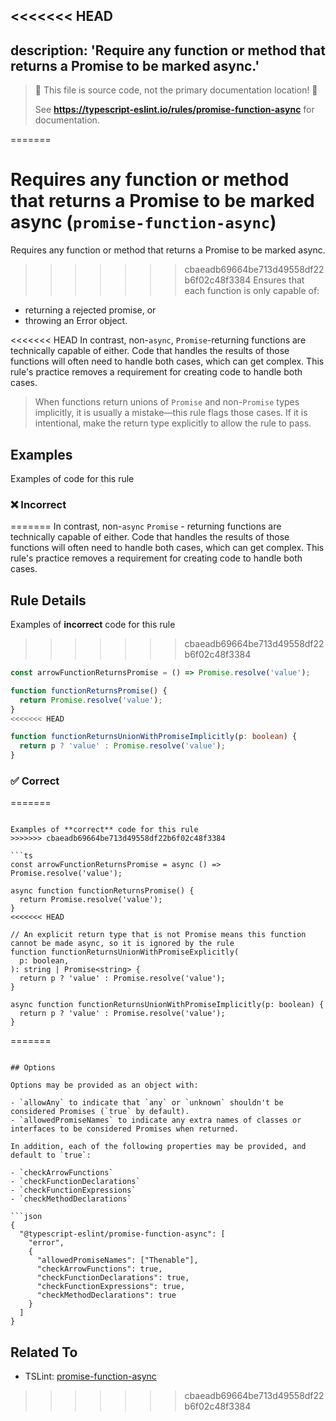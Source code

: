 <<<<<<< HEAD
---
description: 'Require any function or method that returns a Promise to be marked async.'
---

> 🛑 This file is source code, not the primary documentation location! 🛑
>
> See **https://typescript-eslint.io/rules/promise-function-async** for documentation.

=======
# Requires any function or method that returns a Promise to be marked async (`promise-function-async`)

Requires any function or method that returns a Promise to be marked async.
>>>>>>> cbaeadb69664be713d49558df22b6f02c48f3384
Ensures that each function is only capable of:

- returning a rejected promise, or
- throwing an Error object.

<<<<<<< HEAD
In contrast, non-`async`, `Promise`-returning functions are technically capable of either.
Code that handles the results of those functions will often need to handle both cases, which can get complex.
This rule's practice removes a requirement for creating code to handle both cases.

> When functions return unions of `Promise` and non-`Promise` types implicitly, it is usually a mistake—this rule flags those cases. If it is intentional, make the return type explicitly to allow the rule to pass.

## Examples

Examples of code for this rule

<!--tabs-->

### ❌ Incorrect
=======
In contrast, non-`async` `Promise` - returning functions are technically capable of either.
Code that handles the results of those functions will often need to handle both cases, which can get complex.
This rule's practice removes a requirement for creating code to handle both cases.

## Rule Details

Examples of **incorrect** code for this rule
>>>>>>> cbaeadb69664be713d49558df22b6f02c48f3384

```ts
const arrowFunctionReturnsPromise = () => Promise.resolve('value');

function functionReturnsPromise() {
  return Promise.resolve('value');
}
<<<<<<< HEAD

function functionReturnsUnionWithPromiseImplicitly(p: boolean) {
  return p ? 'value' : Promise.resolve('value');
}
```

### ✅ Correct
=======
```

Examples of **correct** code for this rule
>>>>>>> cbaeadb69664be713d49558df22b6f02c48f3384

```ts
const arrowFunctionReturnsPromise = async () => Promise.resolve('value');

async function functionReturnsPromise() {
  return Promise.resolve('value');
}
<<<<<<< HEAD

// An explicit return type that is not Promise means this function cannot be made async, so it is ignored by the rule
function functionReturnsUnionWithPromiseExplicitly(
  p: boolean,
): string | Promise<string> {
  return p ? 'value' : Promise.resolve('value');
}

async function functionReturnsUnionWithPromiseImplicitly(p: boolean) {
  return p ? 'value' : Promise.resolve('value');
}
```
=======
```

## Options

Options may be provided as an object with:

- `allowAny` to indicate that `any` or `unknown` shouldn't be considered Promises (`true` by default).
- `allowedPromiseNames` to indicate any extra names of classes or interfaces to be considered Promises when returned.

In addition, each of the following properties may be provided, and default to `true`:

- `checkArrowFunctions`
- `checkFunctionDeclarations`
- `checkFunctionExpressions`
- `checkMethodDeclarations`

```json
{
  "@typescript-eslint/promise-function-async": [
    "error",
    {
      "allowedPromiseNames": ["Thenable"],
      "checkArrowFunctions": true,
      "checkFunctionDeclarations": true,
      "checkFunctionExpressions": true,
      "checkMethodDeclarations": true
    }
  ]
}
```

## Related To

- TSLint: [promise-function-async](https://palantir.github.io/tslint/rules/promise-function-async)
>>>>>>> cbaeadb69664be713d49558df22b6f02c48f3384
